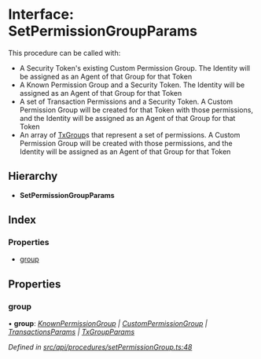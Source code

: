 # Interface: SetPermissionGroupParams

This procedure can be called with:
  - A Security Token's existing Custom Permission Group. The Identity will be assigned as an Agent of that Group for that Token
  - A Known Permission Group and a Security Token. The Identity will be assigned as an Agent of that Group for that Token
  - A set of Transaction Permissions and a Security Token. A Custom Permission Group will be created for that Token with those permissions, and
    the Identity will be assigned as an Agent of that Group for that Token
  - An array of [TxGroup](../enums/txgroup.md)s that represent a set of permissions. A Custom Permission Group will be created with those permissions, and
    the Identity will be assigned as an Agent of that Group for that Token

## Hierarchy

* **SetPermissionGroupParams**

## Index

### Properties

* [group](setpermissiongroupparams.md#group)

## Properties

###  group

• **group**: *[KnownPermissionGroup](../classes/knownpermissiongroup.md) | [CustomPermissionGroup](../classes/custompermissiongroup.md) | [TransactionsParams](transactionsparams.md) | [TxGroupParams](txgroupparams.md)*

*Defined in [src/api/procedures/setPermissionGroup.ts:48](https://github.com/PolymathNetwork/polymesh-sdk/blob/2a4e4111/src/api/procedures/setPermissionGroup.ts#L48)*
